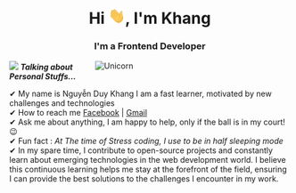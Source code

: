 <h1 align="center">Hi <img src="https://raw.githubusercontent.com/ABSphreak/ABSphreak/master/gifs/Hi.gif" width="30px">, I'm Khang</h1>
<h3 align="center">I'm a Frontend Developer</h3>

<img align="right" width=350px alt="Unicorn" src="https://user-images.githubusercontent.com/79825633/132195192-47007e98-8815-416f-8eb0-f5ef10ae3e6a.png" />

<img src="https://i.pinimg.com/originals/b4/93/93/b49393abde681d349774771504f79c38.gif" width="65px">&nbsp;***Talking about Personal Stuffs...***

✔ My name is Nguyễn Duy Khang I am a fast learner, motivated by new challenges and technologies<br>
✔ How to reach me [Facebook](https://www.facebook.com/khang171998/) | [Gmail](mailto:webmaster@example.com)<br>
✔ Ask me about anything, I am happy to help, only if the ball is in my court!😉<br>
✔ Fun fact : *At The time of Stress coding, I use to be in half sleeping mode*<br>
✔ In my spare time, I contribute to open-source projects and constantly learn about emerging technologies in the web development world. I believe this continuous learning helps me stay at the forefront of the field, ensuring I can provide the best solutions to the challenges I encounter in my work.<br>

